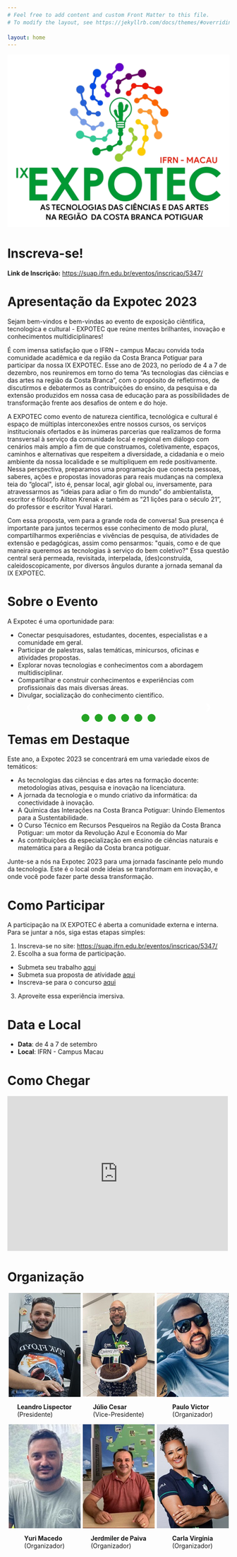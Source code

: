 ```yaml
---
# Feel free to add content and custom Front Matter to this file.
# To modify the layout, see https://jekyllrb.com/docs/themes/#overriding-theme-defaults

layout: home
---
```



<style>
   .slideshow-container {
    
    width: 90%;
    position: relative;
    margin: auto;

}

.slideshow {
    display: none;
}


.slideshow img { width:100%; }

.prev,
.next {
    cursor: pointer;
    position: absolute;
    top: 50%;
    width: auto;
    margin-top: -22px;
    padding: 16px;
    color: white;
    font-weight: bold;
    font-size: 18px;
    transition: 0.6s ease;
    border-radius: 0 3px 3px 0;
}

.next {
    right: 0;
    border-radius: 3px 0 0 3px;
}

.prev:hover,
.next:hover {
    background-color: rgba(0, 0, 0, 0.8);
}


.legenda {

    width: auto;
    color: #fdfdfd;
    font-size: 0.9em;
    padding:5px;
    position: absolute;
    bottom: 18%;
    text-align: center;
    background-color: rgba(0, 0, 0, 0.4);
    left: 10%;

}

.numeracao {

    color: #f2f2f2;
    font-size: 12px;
    padding: 8px 12px;
    position: absolute;
    top: 0;

}

.paginacao { 
  
    width:100%; 
    float:left;
    margin: 10px 0;
    text-align: center;

}

.dot {

    cursor: pointer;
    height: 13px;
    width: 13px;
    margin: 0 4px;
    border-radius: 50px;
    background-color: #24a424;
    display: inline-block;
    transition: background-color 0.6s ease;
}

.ativo,
.dot:hover {
    background-color: #242424;
}


.fade {
    -webkit-animation-name: fade;
    -webkit-animation-duration: 2s;
    animation-name: fade;
    animation-duration: 2s;
}

@-webkit-keyframes fade {
    from {
        opacity: .4;
    }
    to {
        opacity: 1;
    }
}

@keyframes fade {
    from {
        opacity: .4;
    }
    to {
        opacity: 1;
    }
}

/*960PX BREAKPOINT - Ajustando o texto para desktop*/
@media (min-width:60em){


    .legenda   { font-size:2em; padding:8px; }
    .paginacao { margin:20px 0; }
    .dot       { width:18px; height:18px; }
}



.div-principal-1{
    margin-bottom:40px;
    
}

.organizadores{
    display:flex;
    flex-direction:column;
}
.org-row{
    display:flex;
    justify-content:space-around;
    
    
}
.org-col{
    display:flex;
    flex-direction:column;
    align-items: center;
    
    
}


</style>

<div class="div-principal-1">
    <img src="./images/logo_expotec2.png" class="org-img">
    </div>
      
# Inscreva-se!
**Link de Inscrição:** <a href="https://suap.ifrn.edu.br/eventos/inscricao/5347/  ">https://suap.ifrn.edu.br/eventos/inscricao/5347/  </a>  
# Apresentação da Expotec 2023



Sejam bem-vindos e bem-vindas ao evento de exposição ciêntifica, tecnologica e cultural - EXPOTEC que reúne mentes brilhantes, inovação e conhecimentos multidiciplinares! 

É com imensa satisfação que o IFRN – campus Macau convida toda comunidade acadêmica e da região da Costa Branca Potiguar para participar da nossa IX EXPOTEC. Esse ano de 2023, no período de 4 a 7 de dezembro, nos reuniremos em torno do tema “As tecnologias das ciências e das artes na região da Costa Branca”, com o propósito de refletirmos, de discutirmos e debatermos as contribuições do ensino, da pesquisa e da extensão produzidos em nossa casa de educação para as possibilidades de transformação frente aos desafios de ontem e  do hoje.

A EXPOTEC como evento de natureza científica, tecnológica e cultural é espaço de múltiplas interconexões entre nossos cursos, os serviços institucionais ofertados e às inúmeras parcerias que realizamos de forma transversal à serviço da comunidade local e regional em diálogo com cenários mais amplo a fim de que construamos, coletivamente, espaços, caminhos e alternativas que respeitem a diversidade, a cidadania e o meio ambiente da nossa localidade e se multipliquem em rede positivamente. 
Nessa perspectiva, preparamos uma programação que conecta pessoas, saberes, ações e propostas inovadoras para reais mudanças na complexa teia do “glocal", isto é, pensar local, agir global ou, inversamente, para atravessarmos as “ideias para adiar o fim do mundo” do ambientalista, escritor e filósofo Ailton Krenak e também as “21 lições para o século 21”, do professor e escritor Yuval Harari.

Com essa proposta, vem para a grande roda de conversa! Sua presença é importante para juntos tecermos esse conhecimento de modo plural, compartilharmos experiências e vivências de pesquisa, de atividades de extensão e pedagógicas, assim como pensarmos: "quais, como e de que maneira queremos as tecnologias à serviço do bem coletivo?" Essa questão central será permeada, revisitada, interpelada, (des)construída, caleidoscopicamente, por diversos ângulos durante a jornada semanal da IX EXPOTEC. 
# Sobre o Evento

A Expotec é uma oportunidade para:

- Conectar pesquisadores, estudantes, docentes, especialistas e a comunidade em geral.
- Participar de palestras, salas temáticas, minicursos, oficinas e atividades propostas.
- Explorar novas tecnologias e conhecimentos com a abordagem multidisciplinar.
- Compartilhar e construir conhecimentos e experiências com profissionais das mais diversas áreas.
- Divulgar, socialização do conhecimento científico.


<div class="slideshow-container">
<div class="slideshow fade">
                <div class="numeracao"></div>
                <img src="./images/anterior/Foto1.jpeg" alt="slide">
                <div class="legenda">IFRN Campus Macau</div>
            </div>

<div class="slideshow fade">
                <div class="numeracao"></div>
                <img src="./images/anterior/Foto2.jpeg" alt="slide">
                <div class="legenda"></div>
            </div>

 <div class="slideshow fade">
                <div class="numeracao"></div>
                <img src="./images/anterior/Foto3.jpeg" alt="Slide">
                <div class="legenda"></div>
            </div>

<div class="slideshow fade">
                <div class="numeracao"></div>
                <img src="./images/anterior/Foto4.jpeg" alt="Slide">
                <div class="legenda"></div>
            </div>
<div class="slideshow fade">
                <div class="numeracao"></div>
                <img src="./images/anterior/Foto5.jpeg" alt="Slide">
                <div class="legenda"></div>
            </div>
<div class="slideshow fade">
                <div class="numeracao"></div>
                <img src="./images/anterior/Foto6.jpeg" alt="Slide">
                <div class="legenda"></div>
            </div>
 <a class="prev" onclick="plusSlides(-1)">&#10094;</a>
            <a class="next" onclick="plusSlides(1)">&#10095;</a>
        
</div>

<div class="paginacao">
            <span class="dot" onclick="currentSlide(1)"></span>
            <span class="dot" onclick="currentSlide(2)"></span>
            <span class="dot" onclick="currentSlide(3)"></span>
            <span class="dot" onclick="currentSlide(4)"></span>
            <span class="dot" onclick="currentSlide(5)"></span>
            <span class="dot" onclick="currentSlide(6)"></span>
        </div>




# Temas em Destaque

Este ano, a Expotec 2023 se concentrará em uma variedade eixos de temáticos:

- As tecnologias das ciências e das artes na formação docente: metodologias ativas, pesquisa e inovação na licenciatura.
- A jornada da tecnologia e o mundo criativo da informática: da conectividade à inovação.
- A Química das Interações na Costa Branca Potiguar: Unindo Elementos para a Sustentabilidade.
- O Curso Técnico em Recursos Pesqueiros na Região da Costa Branca Potiguar: um motor da Revolução Azul e Economia do Mar
- As contribuições da especialização em ensino de ciências naturais e matemática para a Região da Costa branca potiguar.

Junte-se a nós na Expotec 2023 para uma jornada fascinante pelo mundo da tecnologia. Este é o local onde ideias se transformam em inovação, e onde você pode fazer parte dessa transformação.

# Como Participar


A participação na IX EXPOTEC é aberta a comunidade externa e interna. Para se juntar a nós, siga estas etapas simples:

1. Inscreva-se no site: <a href="https://suap.ifrn.edu.br/eventos/inscricao/5347/">https://suap.ifrn.edu.br/eventos/inscricao/5347/</a>
2. Escolha a sua forma de participação.
- Submeta seu trabalho <a href="./chamadas">aqui</a>
- Submeta sua proposta de atividade <a href="./propostas">aqui</a>
- Inscreva-se para o concurso <a href="./concurso">aqui</a>
3. Aproveite essa experiência imersiva.


# Data e Local

- **Data**: de 4 a 7 de setembro
- **Local**: IFRN -  Campus Macau


# Como Chegar

<iframe src="https://www.google.com/maps/embed?pb=!1m18!1m12!1m3!1d3973.6997061244997!2d-36.577515025900475!3d-5.15194525206833!2m3!1f0!2f0!3f0!3m2!1i1024!2i768!4f13.1!3m3!1m2!1s0x7b6d52d1aaf6cc1%3A0x236b55c0207db87e!2sInstituto%20Federal%20de%20Educa%C3%A7%C3%A3o%2C%20Ci%C3%AAncia%20e%20Tecnologia%20Rio%20Grande%20do%20Norte%2C%20Campus%20Macau!5e0!3m2!1spt-BR!2sbr!4v1698404051770!5m2!1spt-BR!2sbr" width="500" height="350" style="border:0;" allowfullscreen="" loading="lazy" referrerpolicy="no-referrer-when-downgrade"></iframe>



# Organização

<div class="organizadores">
<div class="org-row">
<div class="org-col">
<img src="./images/organizadores/leandro.jpeg">
<p><strong>Leandro Lispector</strong><br>(Presidente)</p>
</div>
<div class="org-col">
<img src="./images/organizadores/julio.jpeg">
<p><strong>Júlio Cesar</strong><br>(Vice-Presidente) </p>
</div>
<div class="org-col">
<img src="./images/organizadores/pv.jpg">
<p><strong>Paulo Victor</strong><br>(Organizador)</p>
</div>
</div>


<div class="org-row">
<div class="org-col">
<img src="./images/organizadores/yuri.jpg">
<p><strong>Yuri Macedo</strong><br>(Organizador)</p>
</div>
<div class="org-col">
<img src="./images/organizadores/jerd.jpg">
<p><strong>Jerdmiler de Paiva</strong><br>(Organizador)</p>
</div>

<div class="org-col">
<img src="./images/organizadores/carla.jpg">
<p><strong>Carla Virgínia</strong><br>(Organizador)</p>
</div>

</div>

</div>




<script type="text/javascript">

let slides = document.querySelectorAll('.slideshow');
        let dots = document.querySelectorAll('.dot');
        let slideIndex = 1;
        let timeoutID;

        const showSlides = (n) => {
            let i;

            if (n > slides.length) {
                slideIndex = 1;
            }
            if (n < 1) {
                slideIndex = slides.length;
            }

            for (i = 0; i < slides.length; i++) {
                slides[i].style.display = "none";
            }

            for (i = 0; i < slides.length; i++) {
                dots[i].setAttribute('class', 'dot');
            }


            slides[slideIndex - 1].style.display = 'block';
            dots[slideIndex - 1].setAttribute('class', 'dot ativo');
            clearTimeout(timeoutID);
            timeoutID = setTimeout(autoSlides, 4000);
        };

        const plusSlides = (n) => {
            showSlides(slideIndex += n);
        };

        const currentSlide = (n) => {
            showSlides(slideIndex = n);
        };

        function autoSlides() {
            let i;

            for (i = 0; i < slides.length; i++) {
                slides[i].style.display = "none";
            }

            slideIndex++;
            if (slideIndex > slides.length) {
                slideIndex = 1;
            }

            for (i = 0; i < slides.length; i++) {
                dots[i].setAttribute('class', 'dot');
            }

            slides[slideIndex - 1].style.display = "block";
            dots[slideIndex - 1].setAttribute('class', 'dot ativo');
            timeoutID = setTimeout(autoSlides, 4000);
        }

        autoSlides();

</script>